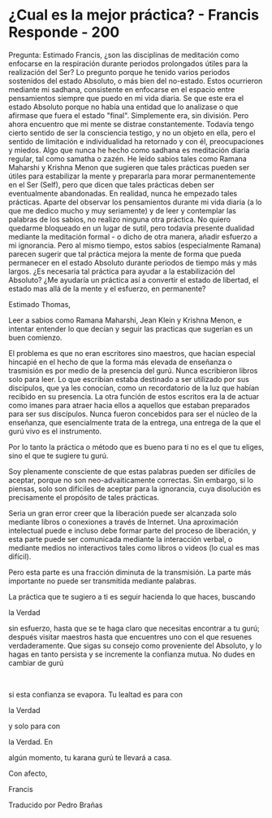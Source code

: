 # ¿Cual es la mejor práctica? - Francis Responde - 200

Pregunta: Estimado Francis, &iquest;son las disciplinas de meditaci&oacute;n como enfocarse en la respiraci&oacute;n durante periodos prolongados &uacute;tiles para la realizaci&oacute;n del Ser? Lo pregunto porque he tenido varios periodos sostenidos del estado Absoluto, o m&aacute;s bien del no-estado. Estos ocurrieron mediante mi sadhana, consistente en enfocarse en el espacio entre pensamientos siempre que puedo en mi vida diaria. Se que este era el estado Absoluto porque no hab&iacute;a una entidad que lo analizase o que afirmase que fuera el estado "final". Simplemente era, sin divisi&oacute;n. Pero ahora encuentro que mi mente se distrae constantemente. Todav&iacute;a tengo cierto sentido de ser la consciencia testigo, y no un objeto en ella, pero el sentido de limitaci&oacute;n e individualidad ha retornado y con &eacute;l, preocupaciones y miedos. Algo que nunca he hecho como sadhana es meditaci&oacute;n diaria regular, tal como samatha o zaz&eacute;n. He le&iacute;do sabios tales como Ramana Maharshi y Krishna Menon que sugieren que tales pr&aacute;cticas&nbsp;pueden ser &uacute;tiles para estabilizar la mente y prepararla para morar permanentemente en el Ser (Self), pero que dicen que tales pr&aacute;cticas deben ser eventualmente abandonadas. En realidad, nunca he empezado tales pr&aacute;cticas. Aparte del observar los pensamientos durante mi vida diaria (a lo que me dedico mucho y muy seriamente) y de leer y contemplar las palabras de los sabios, no realizo ninguna otra pr&aacute;ctica. No quiero quedarme bloqueado en un lugar de sutil, pero todav&iacute;a presente dualidad mediante la meditaci&oacute;n formal - o dicho de otra manera, a&ntilde;adir esfuerzo a mi ignorancia. Pero al mismo tiempo, estos sabios (especialmente Ramana) parecen sugerir que tal pr&aacute;ctica mejora la mente de forma que pueda permanecer en el estado Absoluto durante periodos de tiempo m&aacute;s y m&aacute;s largos. &iquest;Es necesaria tal pr&aacute;ctica para ayudar a la estabilizaci&oacute;n del Absoluto? &iquest;Me ayudar&iacute;a un pr&aacute;ctica as&iacute; a convertir el estado de libertad, el estado mas all&aacute; de la mente y el esfuerzo, en permanente?

Estimado Thomas,

Leer a sabios como Ramana Maharshi, Jean Klein y Krishna Menon, e intentar entender lo que dec&iacute;an y seguir las practicas que suger&iacute;an es un buen comienzo. 

El problema es que no eran escritores sino maestros, que hac&iacute;an especial hincapi&eacute; en el hecho de que la forma m&aacute;s elevada de ense&ntilde;anza o trasmisi&oacute;n es por medio de la presencia del gur&uacute;. Nunca escribieron libros solo para leer. Lo que escrib&iacute;an estaba destinado a ser utilizado por sus disc&iacute;pulos, que ya les conoc&iacute;an, como un recordatorio de la luz que hab&iacute;an recibido en su presencia. La otra funci&oacute;n de estos escritos era la de actuar como imanes para atraer hacia ellos a aquellos que estaban preparados para ser sus disc&iacute;pulos. Nunca fueron concebidos para ser el n&uacute;cleo de la ense&ntilde;anza, que esencialmente trata de la entrega, una entrega de la que el gur&uacute; vivo es el instrumento.

Por lo tanto la pr&aacute;ctica o m&eacute;todo que es bueno para ti no es el que tu eliges, sino el que te sugiere tu gur&uacute;.

Soy plenamente consciente de que estas palabras pueden ser dif&iacute;ciles de aceptar, porque no son neo-advaiticamente correctas. Sin embargo, si lo piensas, solo son dif&iacute;ciles de aceptar para la ignorancia, cuya disoluci&oacute;n es precisamente el prop&oacute;sito de tales pr&aacute;cticas.

Seria un gran error creer que la liberaci&oacute;n puede ser alcanzada solo mediante libros o conexiones a trav&eacute;s de Internet. Una aproximaci&oacute;n intelectual puede e incluso debe formar parte del proceso de liberaci&oacute;n, y esta parte puede ser comunicada mediante la interacci&oacute;n verbal, o mediante medios no interactivos tales como libros o videos (lo cual es mas dif&iacute;cil).

Pero esta parte es una fracci&oacute;n diminuta de la transmisi&oacute;n. La parte m&aacute;s importante no puede ser transmitida mediante palabras.

La pr&aacute;ctica que te sugiero a ti es seguir hacienda lo que haces, buscando 

la Verdad

 sin esfuerzo, hasta que se te haga claro que necesitas encontrar a tu gur&uacute;; despu&eacute;s visitar maestros hasta que encuentres uno con el que resuenes verdaderamente. Que sigas su consejo como proveniente del Absoluto, y lo hagas en tanto persista y se incremente la confianza mutua. No dudes en cambiar de gur&uacute;

&nbsp; 

si esta confianza se evapora. Tu lealtad es para con 

la Verdad

 y solo para con 

la Verdad. En

 alg&uacute;n momento, tu karana gur&uacute; te llevar&aacute; a casa.

Con afecto,

Francis

Traducido por Pedro Bra&ntilde;as

